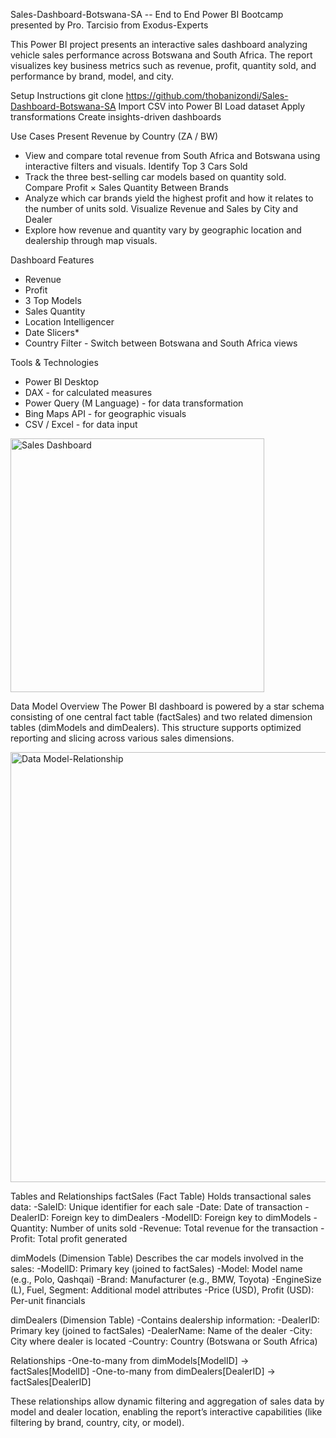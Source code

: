 Sales-Dashboard-Botswana-SA -- End to End Power BI Bootcamp presented by Pro. Tarcisio from Exodus-Experts

This Power BI project presents an interactive sales dashboard analyzing vehicle sales performance across Botswana and South Africa. The report visualizes key business metrics such as revenue, profit, quantity sold, and performance by brand, model, and city.

Setup Instructions git clone https://github.com/thobanizondi/Sales-Dashboard-Botswana-SA
Import CSV into Power BI Load dataset
Apply transformations
Create insights-driven dashboards

Use Cases
Present Revenue by Country (ZA / BW)  
* View and compare total revenue from South Africa and Botswana using interactive filters and visuals.
Identify Top 3 Cars Sold  
* Track the three best-selling car models based on quantity sold.
Compare Profit × Sales Quantity Between Brands  
* Analyze which car brands yield the highest profit and how it relates to the number of units sold.
Visualize Revenue and Sales by City and Dealer 
* Explore how revenue and quantity vary by geographic location and dealership through map visuals.

Dashboard Features
- Revenue 
- Profit 
- 3 Top Models 
- Sales Quantity
- Location Intelligencer  
- Date Slicers*  
- Country Filter - Switch between Botswana and South Africa views
  
Tools & Technologies
- Power BI Desktop
- DAX - for calculated measures
- Power Query (M Language) - for data transformation
- Bing Maps API - for geographic visuals
- CSV / Excel -  for data input

<img width="406" alt="Sales Dashboard" src="https://github.com/user-attachments/assets/4397df3b-75f7-4a27-8c6c-5db746a55167" />


Data Model Overview
The Power BI dashboard is powered by a star schema consisting of one central fact table (factSales) and two related dimension tables (dimModels and dimDealers). This structure supports optimized reporting and slicing across various sales dimensions.

<img width="688" alt="Data Model-Relationship" src="https://github.com/user-attachments/assets/6e9b131c-1d73-4460-acd8-7f962da650a7" />

Tables and Relationships
factSales (Fact Table)
Holds transactional sales data:
-SaleID: Unique identifier for each sale
-Date: Date of transaction
-DealerID: Foreign key to dimDealers
-ModelID: Foreign key to dimModels
-Quantity: Number of units sold
-Revenue: Total revenue for the transaction
-Profit: Total profit generated

dimModels (Dimension Table)
Describes the car models involved in the sales:
-ModelID: Primary key (joined to factSales)
-Model: Model name (e.g., Polo, Qashqai)
-Brand: Manufacturer (e.g., BMW, Toyota)
-EngineSize (L), Fuel, Segment: Additional model attributes
-Price (USD), Profit (USD): Per-unit financials

dimDealers (Dimension Table)
-Contains dealership information:
-DealerID: Primary key (joined to factSales)
-DealerName: Name of the dealer
-City: City where dealer is located
-Country: Country (Botswana or South Africa)

Relationships
-One-to-many from dimModels[ModelID] → factSales[ModelID]
-One-to-many from dimDealers[DealerID] → factSales[DealerID]

These relationships allow dynamic filtering and aggregation of sales data by model and dealer location, enabling the report’s interactive capabilities (like filtering by brand, country, city, or model).












